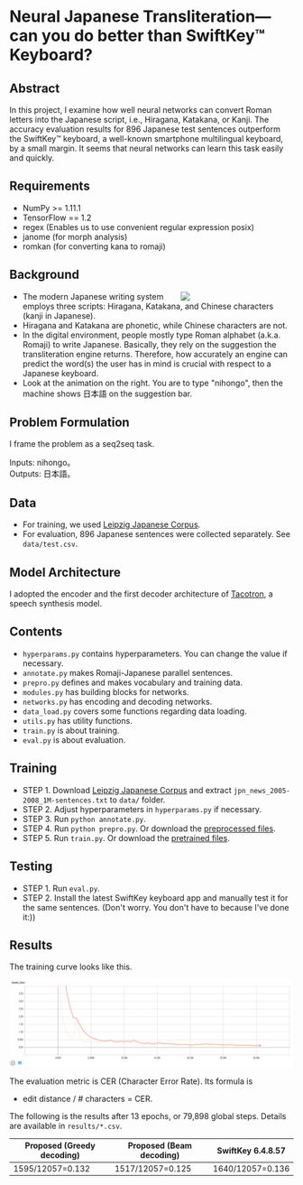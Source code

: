 # Neural Japanese Transliteration—can you do better than SwiftKey™ Keyboard?

## Abstract
In this project, I examine how well neural networks can convert Roman letters into the Japanese script, i.e., Hiragana, Katakana, or Kanji. The accuracy evaluation results for 896 Japanese test sentences outperform the SwiftKey™ keyboard, a well-known smartphone multilingual keyboard, by a small margin. It seems that neural networks can learn this task easily and quickly.

## Requirements
  * NumPy >= 1.11.1
  * TensorFlow == 1.2
  * regex (Enables us to use convenient regular expression posix)
  * janome (for morph analysis)
  * romkan (for converting kana to romaji)

## Background

<img src="images/swiftkey_ja.gif" width="200" align="right">
 
* The modern Japanese writing system employs three scripts: Hiragana, Katakana, and Chinese characters (kanji in Japanese).
* Hiragana and Katakana are phonetic, while Chinese characters are not.
* In the digital environment, people mostly type Roman alphabet (a.k.a. Romaji) to write Japanese. Basically, they rely on the suggestion the transliteration engine returns. Therefore, how accurately an engine can predict the word(s) the user has in mind is crucial with respect to a Japanese keyboard. 
* Look at the animation on the right. You are to type "nihongo", then the machine shows 日本語 on the suggestion bar.


## Problem Formulation
I frame the problem as a seq2seq task.

Inputs: nihongo。<br>
Outputs: 日本語。
 
## Data
* For training, we used [Leipzig Japanese Corpus](http://corpora2.informatik.uni-leipzig.de/download.html). 
* For evaluation, 896 Japanese sentences were collected separately. See `data/test.csv`.

## Model Architecture

I adopted the encoder and the first decoder architecture of [Tacotron](https://arxiv.org/abs/1703.10135), a speech synthesis model. 

## Contents
* `hyperparams.py` contains hyperparameters. You can change the value if necessary.
* `annotate.py` makes Romaji-Japanese parallel sentences.
* `prepro.py` defines and makes vocabulary and training data.
* `modules.py` has building blocks for networks.
* `networks.py` has encoding and decoding networks.
* `data_load.py` covers some functions regarding data loading.
* `utils.py` has utility functions.
* `train.py` is about training. 
* `eval.py` is about evaluation.

## Training

* STEP 1. Download [Leipzig Japanese Corpus](http://corpora2.informatik.uni-leipzig.de/downloads/jpn_news_2005-2008_1M-text.tar.gz) and extract `jpn_news_2005-2008_1M-sentences.txt` to `data/` folder.
* STEP 2. Adjust hyperparameters in `hyperparams.py` if necessary.
* STEP 3. Run `python annotate.py`.
* STEP 4. Run `python prepro.py`. Or download the [preprocessed files](https://u42868014.dl.dropboxusercontent.com/u/42868014/japanese_transliteration/preprocessed.zip).
* STEP 5. Run `train.py`. Or download the [pretrained files](https://u42868014.dl.dropboxusercontent.com/u/42868014/japanese_transliteration/logdir.zip).


## Testing
* STEP 1. Run `eval.py`.
* STEP 2. Install the latest SwiftKey keyboard app and manually test it for the same sentences. (Don't worry. You don't have to because I've done it:))

## Results

The training curve looks like this.

<img src="images/training_curve.png">

The evaluation metric is CER (Character Error Rate). Its formula is 

* edit distance / # characters = CER.

The following is the results after 13 epochs, or 79,898 global steps. Details are available in `results/*.csv`.

| Proposed (Greedy decoding) | Proposed (Beam decoding) | SwiftKey 6.4.8.57 |
|--- |--- |--- | 
|1595/12057=0.132 | 1517/12057=0.125 | 1640/12057=0.136|


